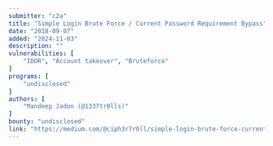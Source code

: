 ```yaml
---
submitter: "c2a"
title: "Simple Login Brute Force / Current Password Requirement Bypass"
date: "2018-09-07"
added: "2024-11-03"
description: ""
vulnerabilities: [
    "IDOR", "Account takeover", "Bruteforce"
]
programs: [
    "undisclosed"
]
authors: [
    "Mandeep Jadon (@1337tr0lls)"
]
bounty: "undisclosed"
link: "https://medium.com/@ciph3r7r0ll/simple-login-brute-force-current-password-requirement-bypass-e8f58931e257"
---
```





